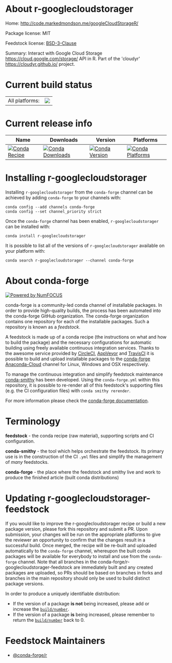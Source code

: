 About r-googlecloudstorager
===========================

Home: http://code.markedmondson.me/googleCloudStorageR/

Package license: MIT

Feedstock license: [BSD-3-Clause](https://github.com/conda-forge/r-googlecloudstorager-feedstock/blob/master/LICENSE.txt)

Summary: Interact with Google Cloud Storage <https://cloud.google.com/storage/> API in R. Part of the 'cloudyr' <https://cloudyr.github.io/> project.

Current build status
====================


<table><tr><td>All platforms:</td>
    <td>
      <a href="https://dev.azure.com/conda-forge/feedstock-builds/_build/latest?definitionId=9706&branchName=master">
        <img src="https://dev.azure.com/conda-forge/feedstock-builds/_apis/build/status/r-googlecloudstorager-feedstock?branchName=master">
      </a>
    </td>
  </tr>
</table>

Current release info
====================

| Name | Downloads | Version | Platforms |
| --- | --- | --- | --- |
| [![Conda Recipe](https://img.shields.io/badge/recipe-r--googlecloudstorager-green.svg)](https://anaconda.org/conda-forge/r-googlecloudstorager) | [![Conda Downloads](https://img.shields.io/conda/dn/conda-forge/r-googlecloudstorager.svg)](https://anaconda.org/conda-forge/r-googlecloudstorager) | [![Conda Version](https://img.shields.io/conda/vn/conda-forge/r-googlecloudstorager.svg)](https://anaconda.org/conda-forge/r-googlecloudstorager) | [![Conda Platforms](https://img.shields.io/conda/pn/conda-forge/r-googlecloudstorager.svg)](https://anaconda.org/conda-forge/r-googlecloudstorager) |

Installing r-googlecloudstorager
================================

Installing `r-googlecloudstorager` from the `conda-forge` channel can be achieved by adding `conda-forge` to your channels with:

```
conda config --add channels conda-forge
conda config --set channel_priority strict
```

Once the `conda-forge` channel has been enabled, `r-googlecloudstorager` can be installed with:

```
conda install r-googlecloudstorager
```

It is possible to list all of the versions of `r-googlecloudstorager` available on your platform with:

```
conda search r-googlecloudstorager --channel conda-forge
```


About conda-forge
=================

[![Powered by
NumFOCUS](https://img.shields.io/badge/powered%20by-NumFOCUS-orange.svg?style=flat&colorA=E1523D&colorB=007D8A)](https://numfocus.org)

conda-forge is a community-led conda channel of installable packages.
In order to provide high-quality builds, the process has been automated into the
conda-forge GitHub organization. The conda-forge organization contains one repository
for each of the installable packages. Such a repository is known as a *feedstock*.

A feedstock is made up of a conda recipe (the instructions on what and how to build
the package) and the necessary configurations for automatic building using freely
available continuous integration services. Thanks to the awesome service provided by
[CircleCI](https://circleci.com/), [AppVeyor](https://www.appveyor.com/)
and [TravisCI](https://travis-ci.com/) it is possible to build and upload installable
packages to the [conda-forge](https://anaconda.org/conda-forge)
[Anaconda-Cloud](https://anaconda.org/) channel for Linux, Windows and OSX respectively.

To manage the continuous integration and simplify feedstock maintenance
[conda-smithy](https://github.com/conda-forge/conda-smithy) has been developed.
Using the ``conda-forge.yml`` within this repository, it is possible to re-render all of
this feedstock's supporting files (e.g. the CI configuration files) with ``conda smithy rerender``.

For more information please check the [conda-forge documentation](https://conda-forge.org/docs/).

Terminology
===========

**feedstock** - the conda recipe (raw material), supporting scripts and CI configuration.

**conda-smithy** - the tool which helps orchestrate the feedstock.
                   Its primary use is in the construction of the CI ``.yml`` files
                   and simplify the management of *many* feedstocks.

**conda-forge** - the place where the feedstock and smithy live and work to
                  produce the finished article (built conda distributions)


Updating r-googlecloudstorager-feedstock
========================================

If you would like to improve the r-googlecloudstorager recipe or build a new
package version, please fork this repository and submit a PR. Upon submission,
your changes will be run on the appropriate platforms to give the reviewer an
opportunity to confirm that the changes result in a successful build. Once
merged, the recipe will be re-built and uploaded automatically to the
`conda-forge` channel, whereupon the built conda packages will be available for
everybody to install and use from the `conda-forge` channel.
Note that all branches in the conda-forge/r-googlecloudstorager-feedstock are
immediately built and any created packages are uploaded, so PRs should be based
on branches in forks and branches in the main repository should only be used to
build distinct package versions.

In order to produce a uniquely identifiable distribution:
 * If the version of a package **is not** being increased, please add or increase
   the [``build/number``](https://docs.conda.io/projects/conda-build/en/latest/resources/define-metadata.html#build-number-and-string).
 * If the version of a package **is** being increased, please remember to return
   the [``build/number``](https://docs.conda.io/projects/conda-build/en/latest/resources/define-metadata.html#build-number-and-string)
   back to 0.

Feedstock Maintainers
=====================

* [@conda-forge/r](https://github.com/conda-forge/r/)

